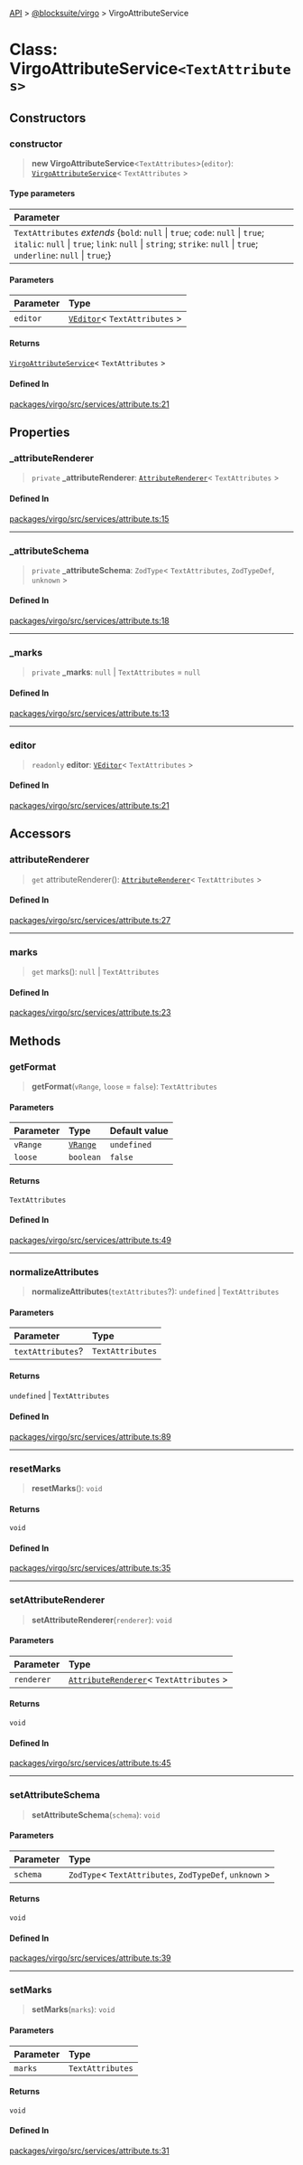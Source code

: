 [API](../../../index.md) > [@blocksuite/virgo](../index.md) > VirgoAttributeService

# Class: VirgoAttributeService`<TextAttributes>`

## Constructors

### constructor

> **new VirgoAttributeService**<`TextAttributes`>(`editor`): [`VirgoAttributeService`](class.VirgoAttributeService.md)\< `TextAttributes` \>

#### Type parameters

| Parameter |
| :------ |
| `TextAttributes` *extends* \{`bold`: `null` \| `true`; `code`: `null` \| `true`; `italic`: `null` \| `true`; `link`: `null` \| `string`; `strike`: `null` \| `true`; `underline`: `null` \| `true`;} |

#### Parameters

| Parameter | Type |
| :------ | :------ |
| `editor` | [`VEditor`](class.VEditor.md)\< `TextAttributes` \> |

#### Returns

[`VirgoAttributeService`](class.VirgoAttributeService.md)\< `TextAttributes` \>

#### Defined In

[packages/virgo/src/services/attribute.ts:21](https://github.com/Saul-Mirone/blocksuite/blob/f2324b82e/packages/virgo/src/services/attribute.ts#L21)

## Properties

### \_attributeRenderer

> `private` **\_attributeRenderer**: [`AttributeRenderer`](../type-aliases/type-alias.AttributeRenderer.md)\< `TextAttributes` \>

#### Defined In

[packages/virgo/src/services/attribute.ts:15](https://github.com/Saul-Mirone/blocksuite/blob/f2324b82e/packages/virgo/src/services/attribute.ts#L15)

***

### \_attributeSchema

> `private` **\_attributeSchema**: `ZodType`\< `TextAttributes`, `ZodTypeDef`, `unknown` \>

#### Defined In

[packages/virgo/src/services/attribute.ts:18](https://github.com/Saul-Mirone/blocksuite/blob/f2324b82e/packages/virgo/src/services/attribute.ts#L18)

***

### \_marks

> `private` **\_marks**: `null` \| `TextAttributes` = `null`

#### Defined In

[packages/virgo/src/services/attribute.ts:13](https://github.com/Saul-Mirone/blocksuite/blob/f2324b82e/packages/virgo/src/services/attribute.ts#L13)

***

### editor

> `readonly` **editor**: [`VEditor`](class.VEditor.md)\< `TextAttributes` \>

#### Defined In

[packages/virgo/src/services/attribute.ts:21](https://github.com/Saul-Mirone/blocksuite/blob/f2324b82e/packages/virgo/src/services/attribute.ts#L21)

## Accessors

### attributeRenderer

> `get` attributeRenderer(): [`AttributeRenderer`](../type-aliases/type-alias.AttributeRenderer.md)\< `TextAttributes` \>

#### Defined In

[packages/virgo/src/services/attribute.ts:27](https://github.com/Saul-Mirone/blocksuite/blob/f2324b82e/packages/virgo/src/services/attribute.ts#L27)

***

### marks

> `get` marks(): `null` \| `TextAttributes`

#### Defined In

[packages/virgo/src/services/attribute.ts:23](https://github.com/Saul-Mirone/blocksuite/blob/f2324b82e/packages/virgo/src/services/attribute.ts#L23)

## Methods

### getFormat

> **getFormat**(`vRange`, `loose` = `false`): `TextAttributes`

#### Parameters

| Parameter | Type | Default value |
| :------ | :------ | :------ |
| `vRange` | [`VRange`](../interfaces/interface.VRange.md) | `undefined` |
| `loose` | `boolean` | `false` |

#### Returns

`TextAttributes`

#### Defined In

[packages/virgo/src/services/attribute.ts:49](https://github.com/Saul-Mirone/blocksuite/blob/f2324b82e/packages/virgo/src/services/attribute.ts#L49)

***

### normalizeAttributes

> **normalizeAttributes**(`textAttributes`?): `undefined` \| `TextAttributes`

#### Parameters

| Parameter | Type |
| :------ | :------ |
| `textAttributes`? | `TextAttributes` |

#### Returns

`undefined` \| `TextAttributes`

#### Defined In

[packages/virgo/src/services/attribute.ts:89](https://github.com/Saul-Mirone/blocksuite/blob/f2324b82e/packages/virgo/src/services/attribute.ts#L89)

***

### resetMarks

> **resetMarks**(): `void`

#### Returns

`void`

#### Defined In

[packages/virgo/src/services/attribute.ts:35](https://github.com/Saul-Mirone/blocksuite/blob/f2324b82e/packages/virgo/src/services/attribute.ts#L35)

***

### setAttributeRenderer

> **setAttributeRenderer**(`renderer`): `void`

#### Parameters

| Parameter | Type |
| :------ | :------ |
| `renderer` | [`AttributeRenderer`](../type-aliases/type-alias.AttributeRenderer.md)\< `TextAttributes` \> |

#### Returns

`void`

#### Defined In

[packages/virgo/src/services/attribute.ts:45](https://github.com/Saul-Mirone/blocksuite/blob/f2324b82e/packages/virgo/src/services/attribute.ts#L45)

***

### setAttributeSchema

> **setAttributeSchema**(`schema`): `void`

#### Parameters

| Parameter | Type |
| :------ | :------ |
| `schema` | `ZodType`\< `TextAttributes`, `ZodTypeDef`, `unknown` \> |

#### Returns

`void`

#### Defined In

[packages/virgo/src/services/attribute.ts:39](https://github.com/Saul-Mirone/blocksuite/blob/f2324b82e/packages/virgo/src/services/attribute.ts#L39)

***

### setMarks

> **setMarks**(`marks`): `void`

#### Parameters

| Parameter | Type |
| :------ | :------ |
| `marks` | `TextAttributes` |

#### Returns

`void`

#### Defined In

[packages/virgo/src/services/attribute.ts:31](https://github.com/Saul-Mirone/blocksuite/blob/f2324b82e/packages/virgo/src/services/attribute.ts#L31)
